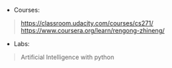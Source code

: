 
* Courses:
> https://classroom.udacity.com/courses/cs271/
> https://www.coursera.org/learn/rengong-zhineng/ 

* Labs:
> Artificial Intelligence with python
